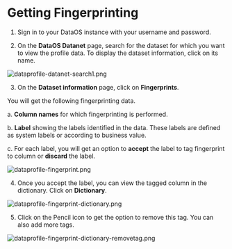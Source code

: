 # Getting Fingerprinting

1. Sign in to your DataOS instance with your username and password.

2. On the **DataOS Datanet** page, search for the dataset for which you want to view the profile data. To display the dataset information, click on its name.

![dataprofile-datanet-search1.png](Getting%20Fingerprinting/dataprofile-datanet-search1.png)

3. On the **Dataset information** page, click on **Fingerprints**.

You will get the following fingerprinting data.

a. **Column names** for which fingerprinting is performed.

b. **Label** showing the labels identified in the data. These labels are defined as system labels or according to business value.

c. For each label, you will get an option to **accept** the label to tag fingerprint to column or **discard** the label.

![dataprofile-fingerprint.png](Getting%20Fingerprinting/dataprofile-fingerprint.png)

4. Once you accept the label, you can view the tagged column in the dictionary. Click on **Dictionary**.

![dataprofile-fingerprint-dictionary.png](Getting%20Fingerprinting/dataprofile-fingerprint-dictionary.png)

5. Click on the Pencil icon to get the option to remove this tag. You can also add more tags.

![dataprofile-fingerprint-dictionary-removetag.png](Getting%20Fingerprinting/dataprofile-fingerprint-dictionary-removetag.png)
